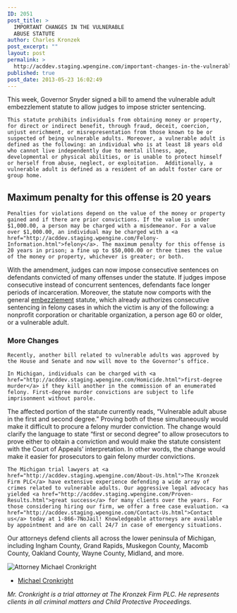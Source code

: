 ```yaml
---
ID: 2051
post_title: >
  IMPORTANT CHANGES IN THE VULNERABLE
  ABUSE STATUTE
author: Charles Kronzek
post_excerpt: ""
layout: post
permalink: >
  http://acddev.staging.wpengine.com/important-changes-in-the-vulnerable-abuse-statute.html
published: true
post_date: 2013-05-23 16:02:49
---
```

This week, Governor Snyder signed a bill to amend the vulnerable adult embezzlement statute to allow judges to impose stricter sentencing.

	This statute prohibits individuals from obtaining money or property, for direct or indirect benefit, through fraud, deceit, coercion, unjust enrichment, or misrepresentation from those known to be or suspected of being vulnerable adults. Moreover, a vulnerable adult is defined as the following: an individual who is at least 18 years old who cannot live independently due to mental illness, age, developmental or physical abilities, or is unable to protect himself or herself from abuse, neglect, or exploitation.  Additionally, a vulnerable adult is defined as a resident of an adult foster care or group home.


<h2>Maximum penalty for this offense is 20 years</h2>

	Penalties for violations depend on the value of the money or property gained and if there are prior convictions. If the value is under $1,000.00, a person may be charged with a misdemeanor. For a value over $1,000.00, an individual may be charged with a <a href="http://acddev.staging.wpengine.com/Felony-Information.html">felony</a>. The maximum penalty for this offense is 20 years in prison; a fine up to $50,000.00 or three times the value of the money or property, whichever is greater; or both.

With the amendment, judges can now impose consecutive sentences on defendants convicted of many offenses under the statute. If judges impose consecutive instead of concurrent sentences, defendants face longer periods of incarceration.  Moreover, the statute now comports with the general <a href="http://acddev.staging.wpengine.com/White-Collar-Crimes.html">embezzlement</a> statute, which already authorizes consecutive sentencing in felony cases in which the victim is any of the following: a nonprofit corporation or charitable organization, a person age 60 or older, or a vulnerable adult.

<h3>More Changes</h3>

	Recently, another bill related to vulnerable adults was approved by the House and Senate and now will move to the Governor’s office. 

	In Michigan, individuals can be charged with <a href="http://acddev.staging.wpengine.com/Homicide.html">first-degree murder</a> if they kill another in the commission of an enumerated felony. First-degree murder convictions are subject to life imprisonment without parole. 

The affected portion of the statute currently reads, “Vulnerable adult abuse in the first and second degree.” Proving both of these simultaneously would make it difficult to procure a felony murder conviction. The change would clarify the language to state “first or second degree” to allow prosecutors to prove either to obtain a conviction and would make the statute consistent with the Court of Appeals’ interpretation. In other words, the change would make it easier for prosecutors to gain felony murder convictions. 

	The Michigan trial lawyers at <a href="http://acddev.staging.wpengine.com/About-Us.html">The Kronzek Firm PLC</a> have extensive experience defending a wide array of crimes related to vulnerable adults. Our aggressive legal advocacy has yielded <a href="http://acddev.staging.wpengine.com/Proven-Results.html">great success</a> for many clients over the years. For those considering hiring our firm, we offer a free case evaluation. <a href="http://acddev.staging.wpengine.com/Contact-Us.html">Contact us</a> today at 1-866-7NoJail! Knowledgeable attorneys are available by appointment and are on call 24/7 in case of emergency situations. 

Our attorneys defend clients all across the lower peninsula of Michigan, including Ingham County, Grand Rapids, Muskegon County, Macomb County, Oakland County, Wayne County, Midland, and more. 



<img src="http://acddev.staging.wpengine.com/images/Cronkright.png" alt="Attorney Michael Cronkright" />

- <a href="http://acddev.staging.wpengine.com/Trial-Attorneys.html#1">Michael Cronkright</a>

<em>Mr. Cronkright is a trial attorney at The Kronzek Firm PLC. He represents clients in all criminal matters and Child Protective Proceedings.</em>